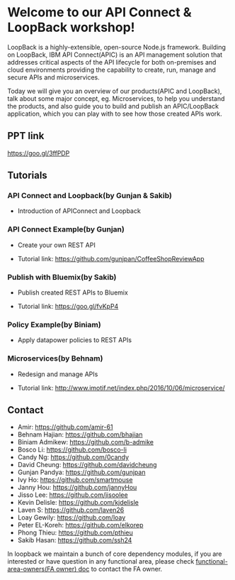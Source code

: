 # Welcome to our API Connect & LoopBack workshop!

LoopBack is a highly-extensible, open-source Node.js framework. Building on LoopBack, IBM API Connect(APIC) is an API management solution that addresses critical aspects of the API lifecycle for both on-premises and cloud environments providing the capability to create, run, manage and secure APIs and microservices. 

Today we will give you an overview of our products(APIC and LoopBack), talk about some major concept, eg. Microservices, to help you understand the products, and also guide you to build and publish an APIC/LoopBack application, which you can play with to see how those created APIs work.

## PPT link

https://goo.gl/3ffPDP


## Tutorials

### API Connect and Loopback(by Gunjan & Sakib)

  - Introduction of APIConnect and Loopback

### API Connect Example(by Gunjan)

  - Create your own REST API

  - Tutorial link: https://github.com/gunjpan/CoffeeShopReviewApp 

### Publish with Bluemix(by Sakib)

  - Publish created REST APIs to Bluemix

  - Tutorial link: https://goo.gl/fvKpP4

### Policy Example(by Biniam)

  - Apply datapower policies to REST APIs

### Microservices(by Behnam)

  - Redesign and manage APIs

  - Tutorial link: http://www.imotif.net/index.php/2016/10/06/microservice/ 


## Contact

- Amir: https://github.com/amir-61
- Behnam Hajian: https://github.com/bhajian
- Biniam Admikew: https://github.com/b-admike
- Bosco Li: https://github.com/bosco-li
- Candy Ng: https://github.com/0candy
- David Cheung: https://github.com/davidcheung
- Gunjan Pandya: https://github.com/gunjpan
- Ivy Ho: https://github.com/smartmouse
- Janny Hou: https://github.com/jannyHou
- Jisso Lee: https://github.com/jisoolee
- Kevin Delisle: https://github.com/kjdelisle
- Laven S: https://github.com/laven26
- Loay Gewily: https://github.com/loay
- Peter EL-Koreh: https://github.com/elkorep
- Phong Thieu: https://github.com/pthieu
- Sakib Hasan: https://github.com/ssh24


In loopback we maintain a bunch of core dependency modules, if you are interested or have question in any functional area, please check [functional-area-owners(FA owner) doc](http://loopback.io/doc/en/contrib/functional-area-owners.html) to contact the FA owner.

